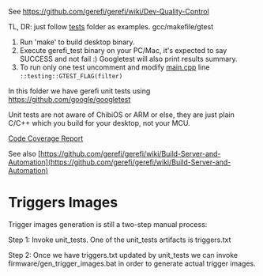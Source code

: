 See https://github.com/gerefi/gerefi/wiki/Dev-Quality-Control

TL, DR: just follow [tests](tests) folder as examples. gcc/makefile/gtest

1. Run 'make' to build desktop binary.
1. Execute gerefi_test binary on your PC/Mac, it's expected to say SUCCESS and not fail :) Googletest will also print results summary.
1. To run only one test uncomment and modify [main.cpp](https://github.com/gerefi/gerefi/blob/master/unit_tests/main.cpp) line ``::testing::GTEST_FLAG(filter)``

In this folder we have gerefi unit tests using https://github.com/google/googletest

Unit tests are not aware of ChibiOS or ARM or else, they are just plain C/C++ which you build for your desktop, not your MCU.



[Code Coverage Report](https://gerefi.com/docs/unit_tests_coverage/)

See also [https://github.com/gerefi/gerefi/wiki/Build-Server-and-Automation](https://github.com/gerefi/gerefi/wiki/Build-Server-and-Automation)

# Triggers Images

Trigger images generation is still a two-step manual process:

Step 1: Invoke unit_tests. One of the unit_tests artifacts is triggers.txt

Step 2: Once we have triggers.txt updated by unit_tests we can invoke firmware/gen_trigger_images.bat in order
to generate actual trigger images.
